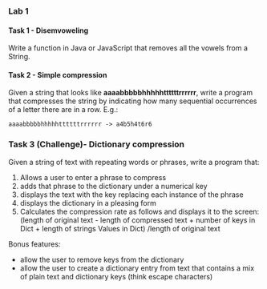 ### Lab 1

#### Task 1 - Disemvoweling

Write a function in Java or JavaScript that removes all the vowels from a String.

#### Task 2 - Simple compression

Given a string that looks like **aaaabbbbbhhhhhttttttrrrrrr**, write a program that compresses the string by indicating how many sequential occurrences of a letter there are in a row. E.g.:

`aaaabbbbbhhhhhttttttrrrrrr -> a4b5h4t6r6`

### Task 3 (Challenge)- Dictionary compression

Given a string of text with repeating words or phrases, write a program that:
1. Allows a user to enter a phrase to compress 
2. adds that phrase to the dictionary under a numerical key
3. displays the text with the key replacing each instance of the phrase
4. displays the dictionary in a pleasing form
5. Calculates the compression rate as follows and displays it to the screen: 
(length of original text - length of compressed text + number of keys in Dict + length of strings Values in Dict) /length of original text

Bonus features:

* allow the user to remove keys from the dictionary
* allow the user to create a dictionary entry from text that contains a mix of plain text and dictionary keys (think escape characters)
